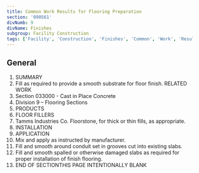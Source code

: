 ```yaml
---
title: Common Work Results for Flooring Preparation
section: '090561'
divNumb: 9
divName: Finishes
subgroup: Facility Construction
tags: ['Facility', 'Construction', 'Finishes', 'Common', 'Work', 'Results', 'for', 'Flooring', 'Preparation']
---
```



## General

   1. SUMMARY
   1. Fill as required to provide a smooth substrate for floor finish.
RELATED WORK
   1. Section 033000 - Cast in Place Concrete
   1. Division 9 – Flooring Sections
   1. PRODUCTS
   1. FLOOR FILLERS
   1. Tamms Industries Co. Floorstone, for thick or thin fills, as appropriate.
   1. INSTALLATION
   1. APPLICATION
   1. Mix and apply as instructed by manufacturer.
   1. Fill and smooth around conduit set in grooves cut into existing slabs.
   1. Fill and smooth spalled or otherwise damaged slabs as required for proper installation of finish flooring.
1. END OF SECTIONTHIS PAGE INTENTIONALLY BLANK


